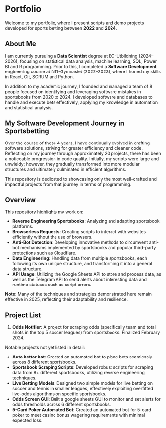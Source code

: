# Portfolio

Welcome to my portfolio, where I present scripts and demo projects developed for sports betting between **2022** and **2024**.  

## About Me  
I am currently pursuing a **Data Scientist** degree at EC-Utbildning (2024–2026), focusing on statistical data analysis, machine learning, SQL, Power BI and R programming.
Prior to this, I completed a **Software Development** engineering course at NTI-Gymnasiet (2022–2023), where I honed my skills in React, Git, SCRUM and Python.

In addition to my academic journey, I founded and managed a team of 8 people focused on identifying and leveraging software mistakes in sportsbooks from 2020 to 2024. I developed software and databases to handle and execute bets effectively, applying my knowledge in automation and statistical analysis.  

## My Software Development Journey in Sportsbetting
Over the course of these 4 years, I have continually evolved in crafting software solutions, striving for greater efficiency and cleaner code. Reflecting on my journey through approximately 20 projects, there has been a noticeable progression in code quality. Initially, my scripts were large and unwieldy; however, they gradually transformed into more modular structures and ultimately culminated in efficient algorithms.  

This repository is dedicated to showcasing only the most well-crafted and impactful projects from that journey in terms of programming.

## Overview  

This repository highlights my work on:  
- **Reverse Engineering Sportsbooks**: Analyzing and adapting sportsbook platforms.  
- **Browserless Requests**: Creating scripts to interact with websites efficiently without the use of browsers.  
- **Anti-Bot Detection**: Developing innovative methods to circumvent anti-bot mechanisms implemented by sportsbooks and popular third-party protections such as Cloudflare.  
- **Data Engineering**: Handling data from multiple sportsbooks, each following its own unique structure, and transforming it into a general data structure.  
- **API Usage**: Utilizing the Google Sheets API to store and process data, as well as the Telegram API to send alerts about interesting data and runtime statuses such as script errors.  

**Note**: Many of the techniques and strategies demonstrated here remain effective in 2025, reflecting their adaptability and resilience.

## Project List  
1. **Odds Notifier**: A project for scraping odds (specifically team and total shots in the top 5 soccer leagues) from sportsbooks. Finalized February 2024.

Notable projects not yet listed in detail:
- **Auto bettor bot**: Created an automated bot to place bets seamlessly across 8 different sportsbooks.
- **Sportsbook Scraping Scripts**: Developed robust scripts for scraping data from 8+ different sportsbooks, utilizing reverse engineering techniques.
- **Live Betting Models**: Designed two simple models for live betting on soccer and tennis in smaller leagues, effectively exploiting overfitted live-odds algorithms on specific sportsbooks.
- **Odds Screen GUI**: Built a google sheets GUI to monitor and set alerts for odds thresholds across 6 different sportsbooks.
- **5-Card Poker Automated Bot**: Created an automated bot for 5-card poker to meet casino bonus wagering requirements with minimal expected loss.
